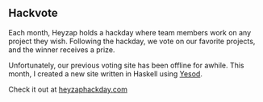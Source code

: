 ## Hackvote

Each month, Heyzap holds a hackday where team members work on any project they wish. Following the hackday, we vote on our favorite projects, and the winner receives a prize. 

Unfortunately, our previous voting site has been offline for awhile. This month, I created a new site written in Haskell using [Yesod](http://www.yesodweb.com). 

Check it out at [heyzaphackday.com](http://heyzaphackday.com)

